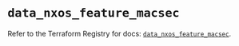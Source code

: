 # `data_nxos_feature_macsec`

Refer to the Terraform Registry for docs: [`data_nxos_feature_macsec`](https://registry.terraform.io/providers/ciscodevnet/nxos/0.5.10/docs/data-sources/feature_macsec).
